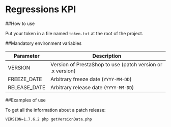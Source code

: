 # Regressions KPI

##How to use

Put your token in a file named `token.txt` at the root of the project.

##Mandatory environment variables

| Parameter   | Description      |
|-------------|----------------- |
| VERSION     | Version of PrestaShop to use (patch version or .x version) |
| FREEZE_DATE | Arbitrary freeze date (`YYYY-MM-DD`) |
| RELEASE_DATE | Arbitrary release date (`YYYY-MM-DD`) |

##Examples of use

To get all the information about a patch release:
```shell script
VERSION=1.7.6.2 php getVersionData.php
```

